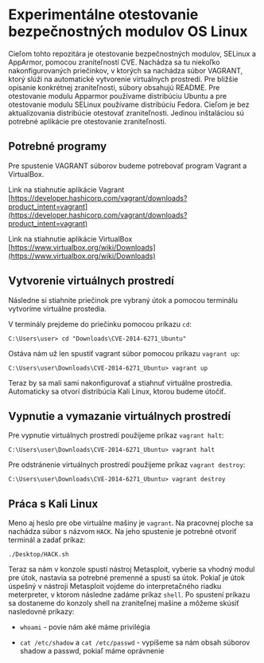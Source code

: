 # Experimentálne otestovanie bezpečnostných modulov OS Linux

Cieľom tohto repozitára je otestovanie bezpečnostných modulov, SELinux a AppArmor, pomocou zraniteľností CVE. Nachádza 
sa tu niekoľko nakonfigurovaných priečinkov, v ktorých sa nachádza súbor VAGRANT, ktorý slúži na automatické vytvorenie
virtuálnych prostredí. Pre bližšie opísanie konkrétnej zraniteľnosti, súbory obsahujú README. Pre otestovanie modulu
Apparmor používame distribúciu Ubuntu a pre otestovanie modulu SELinux používame distribúciu Fedora. Cieľom je bez
aktualizovania distribúcie otestovať zraniteľnosti. Jedinou inštaláciou sú potrebné aplikácie pre otestovanie zraniteľnosti. 

## Potrebné programy 

Pre spustenie VAGRANT súborov budeme potrebovať program Vagrant a VirtualBox.

Link na stiahnutie aplikácie Vagrant [https://developer.hashicorp.com/vagrant/downloads?product_intent=vagrant](https://developer.hashicorp.com/vagrant/downloads?product_intent=vagrant)

Link na stiahnutie aplikácie VirtualBox [https://www.virtualbox.org/wiki/Downloads](https://www.virtualbox.org/wiki/Downloads)

## Vytvorenie virtuálnych prostredí

Následne si stiahnite priečinok pre vybraný útok a pomocou terminálu vytvoríme virtuálne prostedia.

V terminály prejdeme do priečinku pomocou príkazu `cd`:

```shell
C:\Users\user> cd "Downloads\CVE-2014-6271_Ubuntu"
```

Ostáva nám už len spustiť vagrant súbor pomocou príkazu `vagrant up`:

```shell
C:\Users\user\Downloads\CVE-2014-6271_Ubuntu> vagrant up
```

Teraz by sa mali sami nakonfigurovať a stiahnuť virtuálne prostredia. Automaticky sa otvorí distribúcia Kali Linux, ktorou
budeme útočiť.

## Vypnutie a vymazanie virtuálnych prostredí

Pre vypnutie virtuálnych prostredí použijeme príkaz `vagrant halt`:

```shell
C:\Users\user\Downloads\CVE-2014-6271_Ubuntu> vagrant halt
```

Pre odstránenie virtuálnych prostredí použijeme príkaz `vagrant destroy`:

```shell
C:\Users\user\Downloads\CVE-2014-6271_Ubuntu> vagrant destroy
```

## Práca s Kali Linux

Meno aj heslo pre obe virtuálne mašiny je `vagrant`. Na pracovnej ploche sa nachádza súbor s názvom `HACK`. Na jeho spustenie je potrebné otvoriť 
terminál a zadať príkaz:

```shell
./Desktop/HACK.sh
```

Teraz sa nám v konzole spustí nástroj Metasploit, vyberie sa vhodný modul pre útok, nastavia sa potrebné premenné a spustí sa útok.
Pokiaľ je útok úspešný v nástroji Metasploit vojdeme do interpretačného riadku meterpreter, v ktorom následne zadáme príkaz `shell`.
Po spustení príkazu sa dostaneme do konzoly shell na zraniteľnej mašine a môžeme skúsiť nasledovné príkazy:

- `whoami` - povie nám aké máme privilégia

- `cat /etc/shadow` a `cat /etc/passwd` - vypíšeme sa nám obsah súborov shadow a passwd, pokiaľ máme oprávnenie


